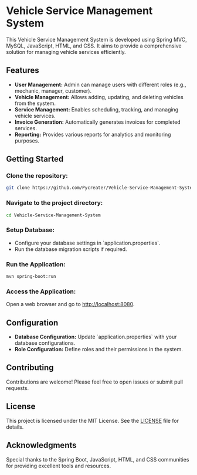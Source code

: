 # Vehicle Service Management System

This Vehicle Service Management System is developed using Spring MVC, MySQL, JavaScript, HTML, and CSS. It aims to provide a comprehensive solution for managing vehicle services efficiently.

## Features

- **User Management:** Admin can manage users with different roles (e.g., mechanic, manager, customer).
- **Vehicle Management:** Allows adding, updating, and deleting vehicles from the system.
- **Service Management:** Enables scheduling, tracking, and managing vehicle services.
- **Invoice Generation:** Automatically generates invoices for completed services.
- **Reporting:** Provides various reports for analytics and monitoring purposes.

## Getting Started

### Clone the repository:

```bash
git clone https://github.com/Pycreater/Vehicle-Service-Management-System.git
```

### Navigate to the project directory:

```bash
cd Vehicle-Service-Management-System
```

### Setup Database:

- Configure your database settings in \`application.properties\`.
- Run the database migration scripts if required.

### Run the Application:

```bash
mvn spring-boot:run
```

### Access the Application:

Open a web browser and go to [http://localhost:8080](http://localhost:8080).

## Configuration

- **Database Configuration:** Update \`application.properties\` with your database configurations.
- **Role Configuration:** Define roles and their permissions in the system.

## Contributing

Contributions are welcome! Please feel free to open issues or submit pull requests.

## License

This project is licensed under the MIT License. See the [LICENSE](./LICENSE) file for details.

## Acknowledgments

Special thanks to the Spring Boot, JavaScript, HTML, and CSS communities for providing excellent tools and resources.
